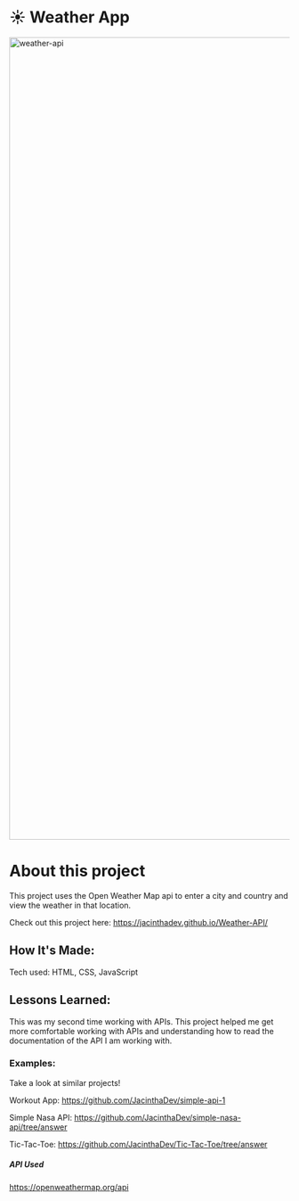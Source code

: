 # ☀️ Weather App

<img width="1440" alt="weather-api" src="https://github.com/JacinthaDev/Weather-API/assets/129231721/24321ccb-cd4a-46a0-866b-afa34486701a">


# About this project
This project uses the Open Weather Map api to enter a city and country and view the weather in that location.

Check out this project here: https://jacinthadev.github.io/Weather-API/


## How It's Made:
Tech used: HTML, CSS, JavaScript

## Lessons Learned:
This was my second time working with APIs. This project helped me get more comfortable working with APIs and understanding how to read the documentation of the API I am working with.

### Examples:
Take a look at similar projects!

Workout App: https://github.com/JacinthaDev/simple-api-1

Simple Nasa API: https://github.com/JacinthaDev/simple-nasa-api/tree/answer

Tic-Tac-Toe: https://github.com/JacinthaDev/Tic-Tac-Toe/tree/answer

##### API Used
https://openweathermap.org/api


